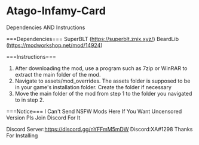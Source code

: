 # Atago-Infamy-Card

Dependencies AND Instructions

===Dependencies===
SuperBLT (https://superblt.znix.xyz/)
BeardLib (https://modworkshop.net/mod/14924)

===Instructions===
1. After downloading the mod, use a program such as 7zip or WinRAR to extract the main folder of the mod.
2. Navigate to assets/mod_overrides. The assets folder is supposed to be in your game's installation folder. Create the folder if necessary
3. Move the main folder of the mod from step 1 to the folder you navigated to in step 2.

===Notice===
I Can't Send NSFW Mods Here If You Want Uncensored Version Pls Join Discord For It

Discord Server:https://discord.gg/nYFFmM5mDW
Discord:XA#1298
Thanks For Installing

